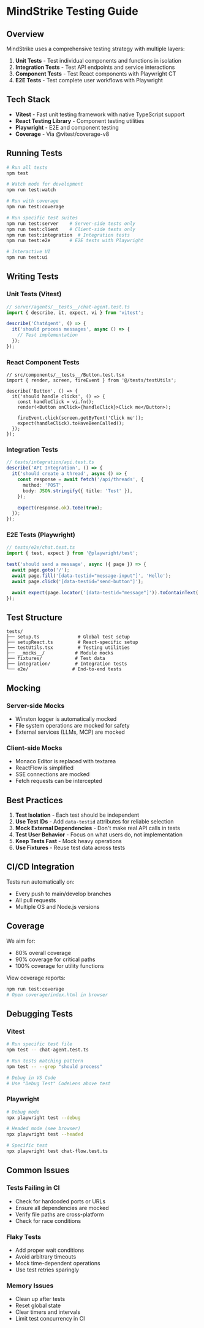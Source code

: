 # MindStrike Testing Guide

## Overview

MindStrike uses a comprehensive testing strategy with multiple layers:

1. **Unit Tests** - Test individual components and functions in isolation
2. **Integration Tests** - Test API endpoints and service interactions
3. **Component Tests** - Test React components with Playwright CT
4. **E2E Tests** - Test complete user workflows with Playwright

## Tech Stack

- **Vitest** - Fast unit testing framework with native TypeScript support
- **React Testing Library** - Component testing utilities
- **Playwright** - E2E and component testing
- **Coverage** - Via @vitest/coverage-v8

## Running Tests

```bash
# Run all tests
npm test

# Watch mode for development
npm run test:watch

# Run with coverage
npm run test:coverage

# Run specific test suites
npm run test:server    # Server-side tests only
npm run test:client    # Client-side tests only
npm run test:integration  # Integration tests
npm run test:e2e       # E2E tests with Playwright

# Interactive UI
npm run test:ui
```

## Writing Tests

### Unit Tests (Vitest)

```typescript
// server/agents/__tests__/chat-agent.test.ts
import { describe, it, expect, vi } from 'vitest';

describe('ChatAgent', () => {
  it('should process messages', async () => {
    // Test implementation
  });
});
```

### React Component Tests

```tsx
// src/components/__tests__/Button.test.tsx
import { render, screen, fireEvent } from '@/tests/testUtils';

describe('Button', () => {
  it('should handle clicks', () => {
    const handleClick = vi.fn();
    render(<Button onClick={handleClick}>Click me</Button>);

    fireEvent.click(screen.getByText('Click me'));
    expect(handleClick).toHaveBeenCalled();
  });
});
```

### Integration Tests

```typescript
// tests/integration/api.test.ts
describe('API Integration', () => {
  it('should create a thread', async () => {
    const response = await fetch('/api/threads', {
      method: 'POST',
      body: JSON.stringify({ title: 'Test' }),
    });

    expect(response.ok).toBe(true);
  });
});
```

### E2E Tests (Playwright)

```typescript
// tests/e2e/chat.test.ts
import { test, expect } from '@playwright/test';

test('should send a message', async ({ page }) => {
  await page.goto('/');
  await page.fill('[data-testid="message-input"]', 'Hello');
  await page.click('[data-testid="send-button"]');

  await expect(page.locator('[data-testid="message"]')).toContainText('Hello');
});
```

## Test Structure

```
tests/
├── setup.ts              # Global test setup
├── setupReact.ts         # React-specific setup
├── testUtils.tsx         # Testing utilities
├── __mocks__/           # Module mocks
├── fixtures/            # Test data
├── integration/         # Integration tests
└── e2e/                # End-to-end tests
```

## Mocking

### Server-side Mocks

- Winston logger is automatically mocked
- File system operations are mocked for safety
- External services (LLMs, MCP) are mocked

### Client-side Mocks

- Monaco Editor is replaced with textarea
- ReactFlow is simplified
- SSE connections are mocked
- Fetch requests can be intercepted

## Best Practices

1. **Test Isolation** - Each test should be independent
2. **Use Test IDs** - Add `data-testid` attributes for reliable selection
3. **Mock External Dependencies** - Don't make real API calls in tests
4. **Test User Behavior** - Focus on what users do, not implementation
5. **Keep Tests Fast** - Mock heavy operations
6. **Use Fixtures** - Reuse test data across tests

## CI/CD Integration

Tests run automatically on:

- Every push to main/develop branches
- All pull requests
- Multiple OS and Node.js versions

## Coverage

We aim for:

- 80% overall coverage
- 90% coverage for critical paths
- 100% coverage for utility functions

View coverage reports:

```bash
npm run test:coverage
# Open coverage/index.html in browser
```

## Debugging Tests

### Vitest

```bash
# Run specific test file
npm test -- chat-agent.test.ts

# Run tests matching pattern
npm test -- --grep "should process"

# Debug in VS Code
# Use "Debug Test" CodeLens above test
```

### Playwright

```bash
# Debug mode
npx playwright test --debug

# Headed mode (see browser)
npx playwright test --headed

# Specific test
npx playwright test chat-flow.test.ts
```

## Common Issues

### Tests Failing in CI

- Check for hardcoded ports or URLs
- Ensure all dependencies are mocked
- Verify file paths are cross-platform
- Check for race conditions

### Flaky Tests

- Add proper wait conditions
- Avoid arbitrary timeouts
- Mock time-dependent operations
- Use test retries sparingly

### Memory Issues

- Clean up after tests
- Reset global state
- Clear timers and intervals
- Limit test concurrency in CI
